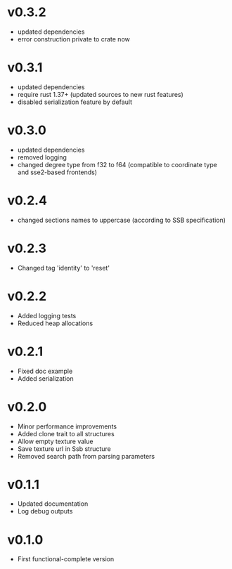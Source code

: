 # v0.3.2
* updated dependencies
* error construction private to crate now

# v0.3.1
* updated dependencies
* require rust 1.37+ (updated sources to new rust features)
* disabled serialization feature by default

# v0.3.0
* updated dependencies
* removed logging
* changed degree type from f32 to f64 (compatible to coordinate type and sse2-based frontends)

# v0.2.4
* changed sections names to uppercase (according to SSB specification)

# v0.2.3
* Changed tag 'identity' to 'reset'

# v0.2.2
* Added logging tests
* Reduced heap allocations

# v0.2.1
* Fixed doc example
* Added serialization

# v0.2.0
* Minor performance improvements
* Added clone trait to all structures
* Allow empty texture value
* Save texture url in Ssb structure
* Removed search path from parsing parameters

# v0.1.1
* Updated documentation
* Log debug outputs

# v0.1.0
* First functional-complete version